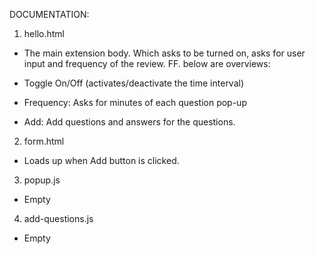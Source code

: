 DOCUMENTATION:

1. hello.html
- The main extension body. Which asks to be turned on, asks for user input and frequency of the review. FF. below are overviews:

- Toggle On/Off (activates/deactivate the time interval)
- Frequency: Asks for minutes of each question pop-up
- Add: Add questions and answers for the questions.

2. form.html
- Loads up when Add button is clicked.

3. popup.js
- Empty

4. add-questions.js
- Empty

